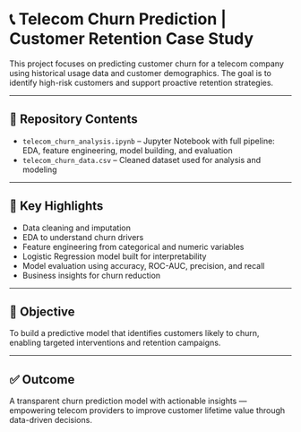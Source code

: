 # 📞 Telecom Churn Prediction | Customer Retention Case Study

This project focuses on predicting customer churn for a telecom company using historical usage data and customer demographics. The goal is to identify high-risk customers and support proactive retention strategies.

---

## 📁 Repository Contents

- `telecom_churn_analysis.ipynb` – Jupyter Notebook with full pipeline: EDA, feature engineering, model building, and evaluation  
- `telecom_churn_data.csv` – Cleaned dataset used for analysis and modeling

---

## 🧠 Key Highlights

- Data cleaning and imputation  
- EDA to understand churn drivers  
- Feature engineering from categorical and numeric variables  
- Logistic Regression model built for interpretability  
- Model evaluation using accuracy, ROC-AUC, precision, and recall  
- Business insights for churn reduction

---

## 🎯 Objective

To build a predictive model that identifies customers likely to churn, enabling targeted interventions and retention campaigns.

---

## ✅ Outcome

A transparent churn prediction model with actionable insights — empowering telecom providers to improve customer lifetime value through data-driven decisions.

